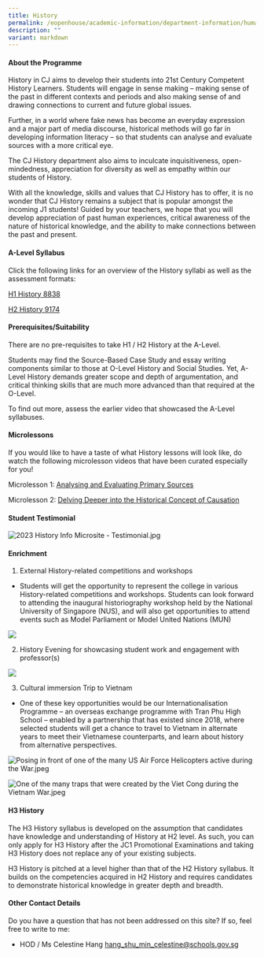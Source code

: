 ```yaml
---
title: History
permalink: /eopenhouse/academic-information/department-information/humanities/history/
description: ""
variant: markdown
---
```

#### **About the Programme**

History in CJ aims to develop their students into 21st Century Competent History Learners. Students will engage in sense making – making sense of the past in different contexts and periods and also making sense of and drawing connections to current and future global issues.&nbsp;

  

Further, in a world where fake news has become an everyday expression and a major part of media discourse, historical methods will go far in developing information literacy – so that students can analyse and evaluate sources with a more critical eye.&nbsp;

  

The CJ History department also aims to inculcate inquisitiveness, open-mindedness, appreciation for diversity as well as empathy within our students of History.&nbsp;&nbsp;

  

With all the knowledge, skills and values that CJ History has to offer, it is no wonder that CJ History remains a subject that is popular amongst the incoming J1 students! Guided by your teachers, we hope that you will develop appreciation of past human experiences, critical awareness of the nature of historical knowledge, and the ability to make connections between the past and present.

#### **A-Level Syllabus**

Click the following links for an overview of the History syllabi as well as the assessment formats:  

[H1 History 8838](https://www.seab.gov.sg/docs/default-source/national-examinations/syllabus/alevel/2024syllabus/8838_y24_sy.pdf)  

[H2 History 9174](https://www.seab.gov.sg/docs/default-source/national-examinations/syllabus/alevel/2024syllabus/9174_y24_sy.pdf)  

#### **Prerequisites/Suitability**

There are no pre-requisites to take H1 / H2 History at the A-Level.&nbsp;

  

Students may find the Source-Based Case Study and essay writing components similar to those at O-Level History and Social Studies. Yet, A-Level History demands greater scope and depth of argumentation, and critical thinking skills that are much more advanced than that required at the O-Level.&nbsp;

  

To find out more, assess the earlier video that showcased the A-Level syllabuses.&nbsp;

#### **Microlessons**

If you would like to have a taste of what History lessons will look like, do watch the following microlesson videos that have been curated especially for you!

  

Microlesson 1: [Analysing and Evaluating Primary Sources](https://drive.google.com/file/d/1vuq4-ZDBLJaB5a_eSZTLtaWTbO4Gr2Mi/view?usp=share_link)

  

Microlesson 2: [Delving Deeper into the Historical Concept of Causation](https://drive.google.com/file/d/1ZdLzx1C3wWxzcPvlWNFK_dBuO9skYwEH/view?usp=share_link)&nbsp;

#### **Student Testimonial**

![2023 History Info Microsite - Testimonial.jpg](/images/2023%20history%20info%20microsite%20-%20testimonial.jpg)

#### **Enrichment**

1.	External History-related competitions and workshops

 - Students will get the opportunity to represent the college in various History-related competitions and workshops. Students can look forward to attending the inaugural historiography workshop held by the National University of Singapore (NUS), and will also get opportunities to attend events such as Model Parliament or Model United Nations (MUN)

![](/images/hist_Picture1.jpg)
<br>

2.	History Evening for showcasing student work and engagement with professor(s)

![](/images/hist_Picture2.jpg)
<br>

3. Cultural immersion Trip to Vietnam
 
 - One of these key opportunities would be our Internationalisation Programme&nbsp;–&nbsp;an overseas exchange programme with Tran Phu High School&nbsp;–&nbsp;enabled by a partnership that has existed since 2018, where selected students will get a chance to travel to Vietnam in alternate years to meet their Vietnamese counterparts, and learn about history from alternative perspectives. 

![Posing in front of one of the many US Air Force Helicopters active during the War.jpeg](/images/posing%20in%20front%20of%20one%20of%20the%20many%20us%20air%20force%20helicopters%20active%20during%20the%20war.jpeg)

![One of the many traps that were created by the Viet Cong during the Vietnam War.jpeg](/images/one%20of%20the%20many%20traps%20that%20were%20created%20by%20the%20viet%20cong%20during%20the%20vietnam%20war.jpeg)

#### **H3 History**

The H3 History syllabus is developed on the assumption that candidates have knowledge and understanding of History at H2 level. As such, you can only apply for H3 History after the JC1 Promotional Examinations and taking H3 History does not replace any of your existing subjects.

  

H3 History is pitched at a level higher than that of the H2 History syllabus. It builds on the competencies acquired in H2 History and requires candidates to demonstrate historical knowledge in greater depth and breadth.

#### **Other Contact Details**

Do you have a question that has not been addressed on this site? If so, feel free to write to me:

  

*   HOD / Ms Celestine Hang
    [hang_shu_min_celestine@schools.gov.sg](mailto:hang_shu_min_celestine@schools.gov.sg)
